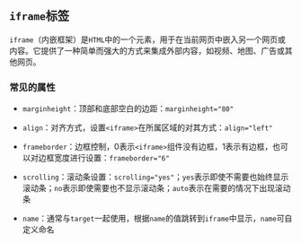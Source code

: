 ## `iframe`标签

`iframe`（内嵌框架）是`HTML`中的一个元素，用于在当前网页中嵌入另一个网页或内容。它提供了一种简单而强大的方式来集成外部内容，如视频、地图、广告或其他网页。

### 常见的属性

- `marginheight`：顶部和底部空白的边距：`marginheight="80"`
- `align`：对齐方式，设置`<iframe>`在所属区域的对其方式：`align="left"`
- `frameborder`：边框控制，0表示`<iframe>`组件没有边框，1表示有边框，也可以对边框宽度进行设置：`frameborder="6"`
- `scrolling`：滚动条设置：`scrolling="yes"`；`yes`表示即使不需要也始终显示滚动条；`no`表示即使需要也不显示滚动条；`auto`表示在需要的情况下出现滚动条

- `name`：通常与`target`一起使用，根据`name`的值跳转到`iframe`中显示，`name`可自定义命名